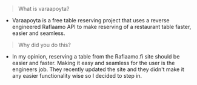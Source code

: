 > What is varaapoyta?
-  Varaapoyta is a free table reserving project that uses a reverse engineered Raflaamo API to make reserving of a restaurant table faster, easier and seamless.
> Why did you do this? 
- In my opinion, reserving a table from the Raflaamo.fi site should be easier and faster. Making it easy and seamless for the user is the engineers job. They recently updated the site and they didn't make it any easier functionality wise so I decided to step in.
